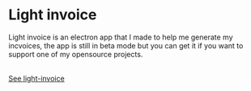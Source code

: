 # Light invoice

Light invoice is an electron app that I made to help me generate my incvoices,
the app is still in beta mode but you can get it if you want to support one of my opensource projects.
<br/><br/>

[See light-invoice](https://dippper.com)
